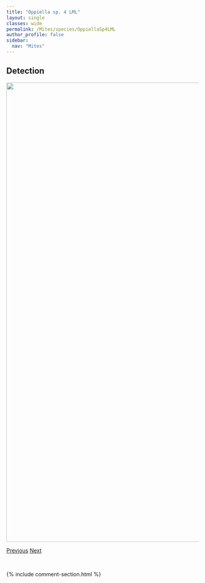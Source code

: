 ```yaml
---
title: "Oppiella sp. 4 LML"
layout: single
classes: wide
permalink: /Mites/species/OppiellaSp4LML
author_profile: false
sidebar:
  nav: "Mites"
---
```


<h2>Detection</h2>

<a href="https://drive.google.com/uc?export=view&id=1j_dcvGgFJllgUuvTepZ6SN0F3OUflIJ3">
<img src="https://drive.google.com/uc?export=view&id=1j_dcvGgFJllgUuvTepZ6SN0F3OUflIJ3" height = "1200" width = "800">
</a>


<a href="/DevelopmentWebsite/Mites/species/OppiellaSp3DEW" class="pagination--pager" title="Oppiella sp. 3 DEW">Previous</a> <a href="/DevelopmentWebsite/Mites/species/OppiellaWashburni" class="pagination--pager" title="Oppiella washburni">Next</a>

<p>&nbsp;</p>

{% include comment-section.html %}
